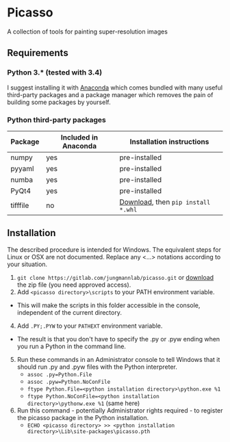 # Picasso
A collection of tools for painting super-resolution images

## Requirements
### Python 3.* (tested with 3.4)  
I suggest installing it with [Anaconda](https://www.continuum.io/downloads) which comes bundled with many useful third-party packages and a package manager which removes the pain of building some packages by yourself.

### Python third-party packages
| Package  | Included in Anaconda | Installation instructions |
| -------- | -------------------- | ------------------------- |
| numpy    | yes                  | pre-installed             |
| pyyaml   | yes                  | pre-installed             |
| numba    | yes                  | pre-installed             |
| PyQt4    | yes                  | pre-installed             |
| tifffile | no                   | [Download](http://www.lfd.uci.edu/~gohlke/pythonlibs/), then `pip install *.whl` |

## Installation
The described procedure is intended for Windows. The equivalent steps for Linux or OSX are not documented.
Replace any <...> notations according to your situation.
1. `git clone https://gitlab.com/jungmannlab/picasso.git` or [download](https://gitlab.com/jungmannlab/picasso) the zip file (you need approved access).
3. Add `<picasso directory>\scripts` to your PATH environment variable.
  - This will make the scripts in this folder accessible in the
console, independent of the current directory.
4. Add `.PY;.PYW` to your `PATHEXT` environment variable.
  - The result is that you don't have to specify the .py or .pyw ending when you run a Python
in the command line.
5. Run these commands in an Administrator console to tell Windows that it should run .py and .pyw files with the Python interpreter.
    - `assoc .py=Python.File`
    - `assoc .pyw=Python.NoConFile`
    - `ftype Python.File=<python installation directory>\python.exe %1`
    - `ftype Python.NoConFile=<python installation directory>\pythonw.exe %1` (same here)
6. Run this command - potentially Administrator rights required - to register the picasso package in the Python installation.
    - `ECHO <picasso directory> >> <python installation directory>\Lib\site-packages\picasso.pth`

